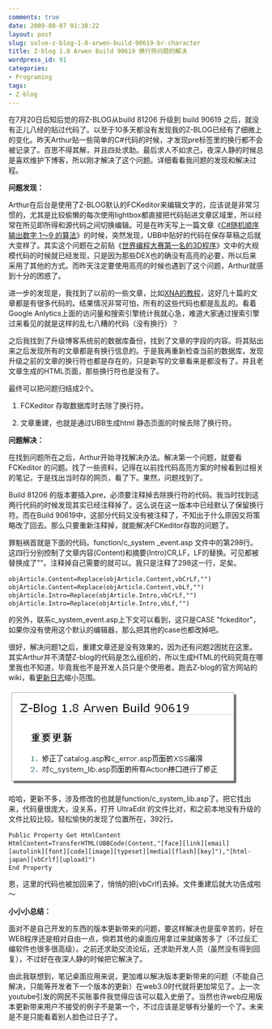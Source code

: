 ```yaml
---
comments: true
date: 2009-08-07 01:38:22
layout: post
slug: solve-z-blog-1-8-arwen-build-90619-br-character
title: Z-blog 1.8 Arwen Build 90619 换行符问题的解决
wordpress_id: 91
categories:
- Programing
tags:
- Z-blog
---
```








在7月20日后知后觉的将Z-BLOG从build 81206 升级到 build 90619 之后，就没有正儿八经的贴过代码了。以至于10多天都没有发现我的Z-BLOG已经有了细微上的变化。昨天Arthur贴一些简单的C#代码的时候，才发现pre标签里的换行都不会被记录了。百思不得其解，并且四处求助。最后求人不如求己，夜深人静的时候总是喜欢维护下博客，所以刚才解决了这个问题。详细看看我问题的发现和解决过程。




**问题发现：**




Arthur在后台是使用了Z-BLOG默认的FCKeditor来编辑文字的，应该说是非常习惯的，尤其是比较偷懒的每次使用lightbox都直接把代码贴进文章区域里，所以经常在所见即所得和源代码之间切换编辑。可是在昨天写上一篇文章《[C#随机顺序输出数字 1～9 的算法](http://arthraim.cn/post/2009/08/90.html)》的时候，突然发现，UBB中贴好的代码在保存草稿之后就大变样了。其实这个问题在之前贴《[世界编程大赛第一名的3D程序](http://arthraim.cn/post/2009/07/86.html)》文中的大规模代码的时候就已经发现，只是因为那些DEX也的确没有高亮的必要，所以后来采用了其他的方式。而昨天注定要使用高亮的时候也遇到了这个问题，Arthur就感到十分的困惑了。




进一步的发现是，我找到了以前的一些文章，比如[XNA的教程](http://arthraim.cn/post/2009/07/81.html)，这好几十篇的文章都是有很多代码的。结果情况非常可怕，所有的这些代码也都是乱乱的。看着Google Anlytics上面的访问量和搜索引擎统计我就心急，难道大家通过搜索引擎过来看见的就是这样的乱七八糟的代码（没有换行）？




之后我找到了升级博客系统前的数据库备份，找到了文章的字段的内容。将其贴出来之后发现所有的文章都是有换行信息的。于是我再重新检查当前的数据库，发现升级之前的文章的换行符也都是存在的，只是新写的文章看来是都没有了。并且老文章生成的HTML页面，那些换行符也是没有了。




最终可以把问题归结成2个。






  1. FCKeditor 存取数据库时去除了换行符。


  2. 文章重建，也就是通过UBB生成html 静态页面的时候去除了换行符。




**问题解决：**




在找到问题所在之后，Arthur开始寻找解决办法。解决第一个问题，就要看FCKeditor 的问题。找了一些资料，记得在以前找代码高亮方案的时候看到过相关的笔记，于是找出当时存的网页，看了下。果然，问题找到了。




Build 81206 的版本要插入pre，必须要注释掉去除换行符的代码。我当时找到这两行代码的时候发现其实已经注释掉了。这么说在这一版本中已经默认了保留换行符。而在Build 90619中，这部分代码又没有被注释了，不知出于什么原因又将策略改了回去。那么只要重新注释掉，就能解决FCKeditor存取的问题了。




罪魁祸首就是下面的代码。function/c_system _event.asp 文件中的第298行。这四行分别控制了文章内容(Content)和摘要(Intro)CR,LF，LF的替换。可见都被替换成了""。注释掉自己需要的就可以。我只是注释了298这一行，足矣。





    objArticle.Content=Replace(objArticle.Content,vbCrLf,"")
    objArticle.Content=Replace(objArticle.Content,vbLf,"")
    objArticle.Intro=Replace(objArticle.Intro,vbCrLf,"")
    objArticle.Intro=Replace(objArticle.Intro,vbLf,"")




的另外，联系c_system_event.asp上下文可以看到，这只是CASE "fckeditor"，如果你没有使用这个默认的编辑器，那么把其他的case也都改掉吧。




很好，解决问题1之后，重建文章还是没有效果的，因为还有问题2困扰在这里。其实Arthur并不清楚Z-blog的代码是怎么组织的，所以生成HTML的代码究竟在哪里我也不知道，毕竟我也不是开发人员只是个使用者。跑去Z-blog的官方网站的wiki，看[更新日志](http://wiki.rainbowsoft.org/doku.php?id=wiki:changelog)缩小范围。




[![](/images/uploads/zb/2009-08-07_update.jpg)](/images/uploads/zb/2009-08-07_update.jpg)




哈哈，更新不多，涉及修改的也就是function/c_system_lib.asp了。把它找出来，代码量很庞大，没关系，打开 UltraEdit 的文件比对，和之前本地没有升级的文件比较比较。轻松愉快的发现了位置所在，392行。





    Public Property Get HtmlContent
    HtmlContent=TransferHTML(UBBCode(Content,"[face][link][email][autolink][font][code][image][typeset][media][flash][key]"),"[html-japan][vbCrlf][upload]")
    End Property




恩，这里的代码也被加回来了，悄悄的把[vbCrlf]去掉。文件重建后就大功告成啦～




**小小小总结：**




面对不是自己开发的东西的版本更新带来的问题，要这样解决也是蛮辛苦的，好在WEB程序还是相对自由一点，倘若其他的桌面应用拿过来就痛苦多了（不过反汇编软件也很多很高级）。之前还求助交流论坛，还求助开发人员（虽然没有得到回复），不过好在夜深人静的时候把它解决了。




由此我联想到，笔记桌面应用来说，更加难以解决版本更新带来的问题（不能自己解决，只能等开发者下一个版本的更新）在web3.0时代就将更加常见了。上一次youtube引发的网民不买账事件我觉得应该可以载入史册了。当然也许web应用版本更新带来用户不接受的例子不是第一个，不过应该是足够有分量的一个了。未来是不是只能看着别人脸色过日子了。
